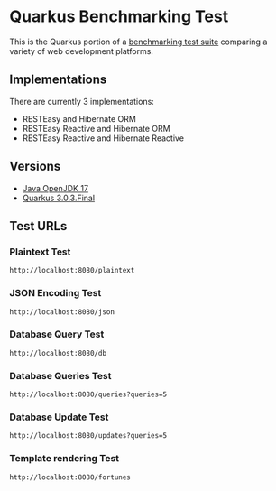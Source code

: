 # Quarkus Benchmarking Test

This is the Quarkus portion of a [benchmarking test suite](../) comparing a variety of web development platforms.

## Implementations

There are currently 3 implementations:

- RESTEasy and Hibernate ORM
- RESTEasy Reactive and Hibernate ORM
- RESTEasy Reactive and Hibernate Reactive

## Versions

* [Java OpenJDK 17](http://openjdk.java.net/)
* [Quarkus 3.0.3.Final](https://quarkus.io)

## Test URLs

### Plaintext Test

    http://localhost:8080/plaintext

### JSON Encoding Test

    http://localhost:8080/json

### Database Query Test

    http://localhost:8080/db

### Database Queries Test

    http://localhost:8080/queries?queries=5

### Database Update Test

    http://localhost:8080/updates?queries=5

### Template rendering Test

    http://localhost:8080/fortunes
